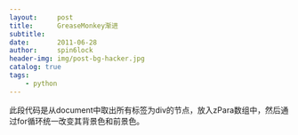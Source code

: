 ```yaml
---
layout:     post
title:      GreaseMonkey渐进
subtitle:   
date:       2011-06-28
author:     spin6lock
header-img: img/post-bg-hacker.jpg
catalog: true
tags:
    - python
---
```

此段代码是从document中取出所有标签为div的节点，放入zPara数组中，然后通过for循环统一改变其背景色和前景色。 
